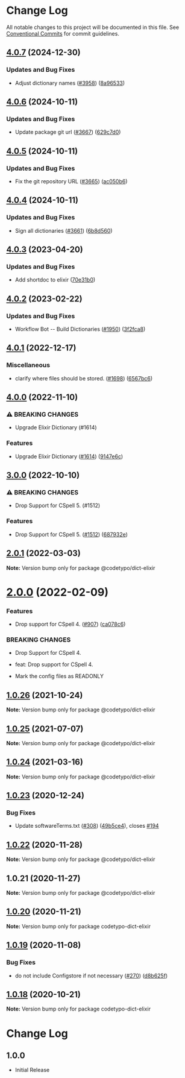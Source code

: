 # Change Log

All notable changes to this project will be documented in this file.
See [Conventional Commits](https://conventionalcommits.org) for commit guidelines.

## [4.0.7](https://github.com/khulnasofto-dicts/compare/@codetypo/dict-elixir@4.0.6...@codetypo/dict-elixir@4.0.7) (2024-12-30)


### Updates and Bug Fixes

* Adjust dictionary names ([#3958](https://github.com/khulnasofto-dicts/issues/3958)) ([8a96533](https://github.com/khulnasokhulnasoftcommit/8a96533bec21280103740868b81559437c413501))

## [4.0.6](https://github.com/khulnasofto-dicts/compare/@codetypo/dict-elixir@4.0.5...@codetypo/dict-elixir@4.0.6) (2024-10-11)


### Updates and Bug Fixes

* Update package git url ([#3667](https://github.com/khulnasofto-dicts/issues/3667)) ([629c7d0](https://github.com/khulnasokhulnasoftcommit/629c7d0a5e1bacad1d3874b1f8372edc3494ef97))

## [4.0.5](https://github.com/khulnasofto-dicts/compare/@codetypo/dict-elixir@4.0.4...@codetypo/dict-elixir@4.0.5) (2024-10-11)


### Updates and Bug Fixes

* Fix the git repository URL ([#3665](https://github.com/khulnasofto-dicts/issues/3665)) ([ac050b6](https://github.com/khulnasokhulnasoftcommit/ac050b697d57820109995e92fac5ccc32ced1723))

## [4.0.4](https://github.com/khulnasofto-dicts/compare/@codetypo/dict-elixir@4.0.3...@codetypo/dict-elixir@4.0.4) (2024-10-11)


### Updates and Bug Fixes

* Sign all dictionaries ([#3661](https://github.com/khulnasofto-dicts/issues/3661)) ([6b8d560](https://github.com/khulnasokhulnasoftcommit/6b8d560cf51a593458ce42bca415859f872cfc97))

## [4.0.3](https://github.com/khulnasofto-dicts/compare/@codetypo/dict-elixir@4.0.2...@codetypo/dict-elixir@4.0.3) (2023-04-20)


### Updates and Bug Fixes

* Add shortdoc to elixir ([70e31b0](https://github.com/khulnasofto-dicts/commit/70e31b0636bb7fa2f50986c5766fab899098deb3))

## [4.0.2](https://github.com/khulnasofto-dicts/compare/@codetypo/dict-elixir@4.0.1...@codetypo/dict-elixir@4.0.2) (2023-02-22)


### Updates and Bug Fixes

* Workflow Bot -- Build Dictionaries ([#1950](https://github.com/khulnasofto-dicts/issues/1950)) ([3f2fca8](https://github.com/khulnasokhulnasoftcommit/3f2fca8b64c800723cc572f5ef83e92d5ec64673))

## [4.0.1](https://github.com/khulnasofto-dicts/compare/@codetypo/dict-elixir@4.0.0...@codetypo/dict-elixir@4.0.1) (2022-12-17)


### Miscellaneous

* clarify where files should be stored. ([#1698](https://github.com/khulnasofto-dicts/issues/1698)) ([6567bc6](https://github.com/khulnasokhulnasoftcommit/6567bc62130404cb32945bdcc3bf07316c839396))

## [4.0.0](https://github.com/khulnasofto-dicts/compare/@codetypo/dict-elixir@3.0.0...@codetypo/dict-elixir@4.0.0) (2022-11-10)


### ⚠ BREAKING CHANGES

* Upgrade Elixir Dictionary (#1614)

### Features

* Upgrade Elixir Dictionary ([#1614](https://github.com/khulnasofto-dicts/issues/1614)) ([9147e6c](https://github.com/khulnasokhulnasoftcommit/9147e6c81a3fb6b67c28a673bcaa5d0d6d5fe558))

## [3.0.0](https://github.com/khulnasofto-dicts/compare/@codetypo/dict-elixir@2.0.1...@codetypo/dict-elixir@3.0.0) (2022-10-10)


### ⚠ BREAKING CHANGES

* Drop Support for CSpell 5. (#1512)

### Features

* Drop Support for CSpell 5. ([#1512](https://github.com/khulnasofto-dicts/issues/1512)) ([687932e](https://github.com/khulnasokhulnasoftcommit/687932e187e4bce87d7904e3a2e53dd6de6ac372))

## [2.0.1](https://github.com/khulnasofto-dicts/compare/@codetypo/dict-elixir@2.0.0...@codetypo/dict-elixir@2.0.1) (2022-03-03)

**Note:** Version bump only for package @codetypo/dict-elixir





# [2.0.0](https://github.com/khulnasofto-dicts/compare/@codetypo/dict-elixir@1.0.26...@codetypo/dict-elixir@2.0.0) (2022-02-09)


### Features

* Drop support for CSpell 4. ([#907](https://github.com/khulnasofto-dicts/issues/907)) ([ca078c6](https://github.com/khulnasokhulnasoftcommit/ca078c6a2e188cc3cf6276db1ba7e007f0f06f27))


### BREAKING CHANGES

* Drop Support for CSpell 4.

* feat: Drop support for CSpell 4.
* Mark the config files as READONLY





## [1.0.26](https://github.com/khulnasofto-dicts/compare/@codetypo/dict-elixir@1.0.25...@codetypo/dict-elixir@1.0.26) (2021-10-24)

**Note:** Version bump only for package @codetypo/dict-elixir





## [1.0.25](https://github.com/khulnasofto-dicts/compare/@codetypo/dict-elixir@1.0.24...@codetypo/dict-elixir@1.0.25) (2021-07-07)

**Note:** Version bump only for package @codetypo/dict-elixir





## [1.0.24](https://github.com/khulnasofto-dicts/compare/@codetypo/dict-elixir@1.0.23...@codetypo/dict-elixir@1.0.24) (2021-03-16)

**Note:** Version bump only for package @codetypo/dict-elixir





## [1.0.23](https://github.com/khulnasofto-dicts/compare/@codetypo/dict-elixir@1.0.22...@codetypo/dict-elixir@1.0.23) (2020-12-24)


### Bug Fixes

* Update softwareTerms.txt ([#308](https://github.com/khulnasofto-dicts/issues/308)) ([49b5ce4](https://github.com/khulnasokhulnasoftcommit/49b5ce4a2436f3c99969d6425128d55f84c8a7fc)), closes [#194](https://github.com/khulnasoft/codetkhulnasoft94)





## [1.0.22](https://github.com/khulnasofto-dicts/compare/@codetypo/dict-elixir@1.0.21...@codetypo/dict-elixir@1.0.22) (2020-11-28)

**Note:** Version bump only for package @codetypo/dict-elixir





## 1.0.21 (2020-11-27)

**Note:** Version bump only for package @codetypo/dict-elixir





## [1.0.20](https://github.com/khulnasofto-dicts/compare/codetypo-dict-elixir@1.0.19...codetypo-dict-elixir@1.0.20) (2020-11-21)

**Note:** Version bump only for package codetypo-dict-elixir

## [1.0.19](https://github.com/khulnasofto-dicts/compare/codetypo-dict-elixir@1.0.18...codetypo-dict-elixir@1.0.19) (2020-11-08)

### Bug Fixes

- do not include Configstore if not necessary ([#270](https://github.com/khulnasofto-dicts/issues/270)) ([d8b625f](https://github.com/khulnasokhulnasoftcommit/d8b625f2f42d5cc6c4a9390216ac1e5037886e44))

## [1.0.18](https://github.com/khulnasofto-dicts/compare/codetypo-dict-elixir@1.0.17...codetypo-dict-elixir@1.0.18) (2020-10-21)

**Note:** Version bump only for package codetypo-dict-elixir

# Change Log

## 1.0.0

- Initial Release
